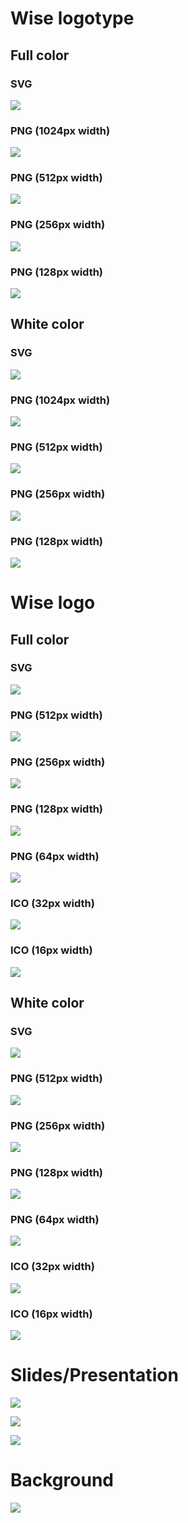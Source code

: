 

# Wise logotype
## Full color

### SVG 
![](./wise-logotype-full-color.svg)

### PNG (1024px width)
![](./wise-logotype-full-color_1024.png)

### PNG (512px width)
![](./wise-logotype-full-color_512.png)

### PNG (256px width)
![](./wise-logotype-full-color_256.png)

### PNG (128px width)
![](./wise-logotype-full-color_128.png)

## White color

### SVG 
![](./wise-logotype-white-color.svg)

### PNG (1024px width)
![](./wise-logotype-white-color_1024.png)

### PNG (512px width)
![](./wise-logotype-white-color_512.png)

### PNG (256px width)
![](./wise-logotype-white-color_256.png)

### PNG (128px width)
![](./wise-logotype-white-color_128.png)


# Wise logo
## Full color

### SVG
![](./wise-logo-color.svg)

### PNG (512px width)
![](./wise-logo-color_512x512.png)

### PNG (256px width)
![](./wise-logo-color_256x256.png)

### PNG (128px width)
![](./wise-logo-color_128x128.png)

### PNG (64px width)
![](./wise-logo-color_64x64.png)

### ICO (32px width)
![](./wise-logo-color_32x32.ico)

### ICO (16px width)
![](./wise-logo-color_16x16.ico)

## White color

### SVG
![](./wise-logo-white.svg)

### PNG (512px width)
![](./wise-logo-white_512x512.png)

### PNG (256px width)
![](./wise-logo-white_256x256.png)

### PNG (128px width)
![](./wise-logo-white_128x128.png)

### PNG (64px width)
![](./wise-logo-white_64x64.png)

### ICO (32px width)
![](./wise-logo-white_32x32.ico)

### ICO (16px width)
![](./wise-logo-white_16x16.ico)


# Slides/Presentation

![](./wise%20presentation-01.png)

![](./wise%20presentation-02.png)

![](./wise%20presentation-03.png)

# Background

![](./background-tiles-wise-logo.png)